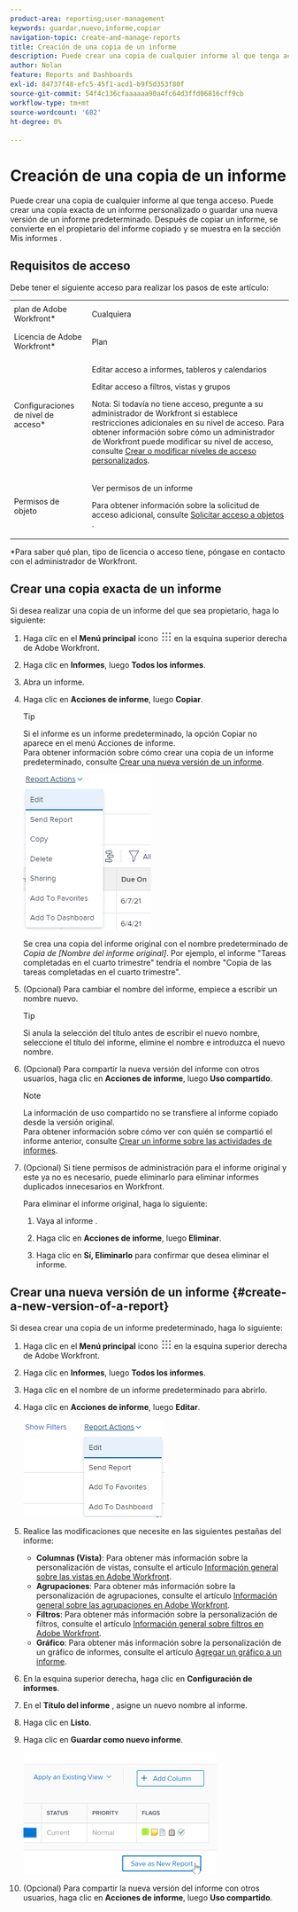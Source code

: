 ```yaml
---
product-area: reporting;user-management
keywords: guardar,nuevo,informe,copiar
navigation-topic: create-and-manage-reports
title: Creación de una copia de un informe
description: Puede crear una copia de cualquier informe al que tenga acceso. Puede crear una copia exacta de un informe personalizado o guardar una nueva versión de un informe predeterminado. Después de copiar un informe, se convierte en el propietario del informe copiado y se muestra en la sección Mis informes .
author: Nolan
feature: Reports and Dashboards
exl-id: 84737f48-efc5-45f1-acd1-b9f5d353f80f
source-git-commit: 54f4c136cfaaaaaa90a4fc64d3ffd06816cff9cb
workflow-type: tm+mt
source-wordcount: '682'
ht-degree: 0%

---
```


# Creación de una copia de un informe

Puede crear una copia de cualquier informe al que tenga acceso. Puede crear una copia exacta de un informe personalizado o guardar una nueva versión de un informe predeterminado. Después de copiar un informe, se convierte en el propietario del informe copiado y se muestra en la sección Mis informes .

## Requisitos de acceso

Debe tener el siguiente acceso para realizar los pasos de este artículo:

<table style="table-layout:auto"> 
 <col> 
 <col> 
 <tbody> 
  <tr> 
   <td role="rowheader">plan de Adobe Workfront*</td> 
   <td> <p>Cualquiera</p> </td> 
  </tr> 
  <tr> 
   <td role="rowheader">Licencia de Adobe Workfront*</td> 
   <td> <p>Plan </p> </td> 
  </tr> 
  <tr> 
   <td role="rowheader">Configuraciones de nivel de acceso*</td> 
   <td> <p>Editar acceso a informes, tableros y calendarios</p> <p>Editar acceso a filtros, vistas y grupos</p> <p>Nota: Si todavía no tiene acceso, pregunte a su administrador de Workfront si establece restricciones adicionales en su nivel de acceso. Para obtener información sobre cómo un administrador de Workfront puede modificar su nivel de acceso, consulte <a href="../../../administration-and-setup/add-users/configure-and-grant-access/create-modify-access-levels.md" class="MCXref xref">Crear o modificar niveles de acceso personalizados</a>.</p> </td> 
  </tr> 
  <tr> 
   <td role="rowheader">Permisos de objeto</td> 
   <td> <p>Ver permisos de un informe</p> <p>Para obtener información sobre la solicitud de acceso adicional, consulte <a href="../../../workfront-basics/grant-and-request-access-to-objects/request-access.md" class="MCXref xref">Solicitar acceso a objetos </a>.</p> </td> 
  </tr> 
 </tbody> 
</table>

&#42;Para saber qué plan, tipo de licencia o acceso tiene, póngase en contacto con el administrador de Workfront.

## Crear una copia exacta de un informe

Si desea realizar una copia de un informe del que sea propietario, haga lo siguiente:

1. Haga clic en el **Menú principal** icono ![](assets/main-menu-icon.png) en la esquina superior derecha de Adobe Workfront.

1. Haga clic en **Informes**, luego **Todos los informes**.
1. Abra un informe.
1. Haga clic en **Acciones de informe**, luego **Copiar**.

   >[!TIP]
   >
   >Si el informe es un informe predeterminado, la opción Copiar no aparece en el menú Acciones de informe.\
   >Para obtener información sobre cómo crear una copia de un informe predeterminado, consulte [Crear una nueva versión de un informe](#create-a-new-version-of-a-report).

   ![Copiar informe](assets/nwe-fulllistofreportactions-2022.png)

   Se crea una copia del informe original con el nombre predeterminado de *Copia de [Nombre del informe original]*. Por ejemplo, el informe &quot;Tareas completadas en el cuarto trimestre&quot; tendría el nombre &quot;Copia de las tareas completadas en el cuarto trimestre&quot;.

1. (Opcional) Para cambiar el nombre del informe, empiece a escribir un nombre nuevo.

   >[!TIP]
   >
   >Si anula la selección del título antes de escribir el nuevo nombre, seleccione el título del informe, elimine el nombre e introduzca el nuevo nombre.

1. (Opcional) Para compartir la nueva versión del informe con otros usuarios, haga clic en **Acciones de informe**, luego **Uso compartido**.

   >[!NOTE]
   >
   >La información de uso compartido no se transfiere al informe copiado desde la versión original.\
   >Para obtener información sobre cómo ver con quién se compartió el informe anterior, consulte [Crear un informe sobre las actividades de informes](../../../reports-and-dashboards/reports/report-usage/create-report-reporting-activities.md#identify).

1. (Opcional) Si tiene permisos de administración para el informe original y este ya no es necesario, puede eliminarlo para eliminar informes duplicados innecesarios en Workfront.

   Para eliminar el informe original, haga lo siguiente:

   1. Vaya al informe .
   1. Haga clic en **Acciones de informe**, luego **Eliminar**.

   1. Haga clic en **Sí, Eliminarlo** para confirmar que desea eliminar el informe.

## Crear una nueva versión de un informe {#create-a-new-version-of-a-report}

Si desea crear una copia de un informe predeterminado, haga lo siguiente:

1. Haga clic en el **Menú principal** icono ![](assets/main-menu-icon.png) en la esquina superior derecha de Adobe Workfront.

1. Haga clic en **Informes**, luego **Todos los informes**.
1. Haga clic en el nombre de un informe predeterminado para abrirlo.
1. Haga clic en **Acciones de informe**, luego **Editar**.

   ![Editar informe](assets/nwe-reportactionsfordefaultreport-2022.png)

1. Realice las modificaciones que necesite en las siguientes pestañas del informe:

   * **Columnas (Vista)**: Para obtener más información sobre la personalización de vistas, consulte el artículo [Información general sobre las vistas en Adobe Workfront](../../../reports-and-dashboards/reports/reporting-elements/views-overview.md).
   * **Agrupaciones**: Para obtener más información sobre la personalización de agrupaciones, consulte el artículo [Información general sobre las agrupaciones en Adobe Workfront](../../../reports-and-dashboards/reports/reporting-elements/groupings-overview.md).
   * **Filtros**: Para obtener más información sobre la personalización de filtros, consulte el artículo [Información general sobre filtros en Adobe Workfront](../../../reports-and-dashboards/reports/reporting-elements/filters-overview.md).
   * **Gráfico**: Para obtener más información sobre la personalización de un gráfico de informes, consulte el artículo [Agregar un gráfico a un informe](../../../reports-and-dashboards/reports/creating-and-managing-reports/add-chart-report.md).

1. En la esquina superior derecha, haga clic en **Configuración de informes**.
1. En el **Título del informe** , asigne un nuevo nombre al informe.
1. Haga clic en **Listo**.
1. Haga clic en **Guardar como nuevo informe**.

   ![](assets/nwe-save-as-new-report-350x220.png)

1. (Opcional) Para compartir la nueva versión del informe con otros usuarios, haga clic en **Acciones de informe**, luego **Uso compartido**.
